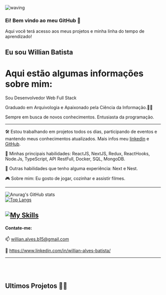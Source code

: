 ![waving](https://capsule-render.vercel.app/api?type=waving&height=200&text=WillianBatista%20&fontAlignY=40&color=gradient)
### Ei! Bem vindo ao meu GitHub 👋
Aqui você terá acesso aos meus projetos e minha linha do tempo de aprendizado!

## Eu sou Willian Batista

# Aqui estão algumas informações sobre mim:
Sou Desenvolvedor Web Full Stack

Graduado em Arquivologia e Apaixonado pela Ciência da Informação.👨‍💻

Sempre em busca de novos conhecimentos. Entusiasta da programação.

-----   
🛠️ Estou trabalhando em projetos todos os dias, participando de eventos e mantendo meus conhecimentos atualizados. Mais infos meu [linkedin](https://www.linkedin.com/in/willian-alves-batista/) e [GitHub](https://github.com/willianbatist?tab=repositories).

🤖 Minhas principais habilidades: ReactJS, NextJS, Redux, ReactHooks, Node.Js, TypeScript, API RestFull, Docker, SQL, MongoDB.

:wrench:  Outras habilidades que tenho alguma experiência: Next e Nest.

:video_game:  Sobre mim:  Eu gosto de jogar, cozinhar e assistir filmes.

-----


![Anurag's GitHub stats](https://github-readme-stats-will-willianbatist.vercel.app/api?username=willianbatist&count_private=true&show_icons=true&theme=transparent)
<br>
[![Top Langs](https://github-readme-stats-will-willianbatist.vercel.app/api/top-langs/?username=willianbatist&layout=compact&theme=transparent)](https://github.com/willianbatist)

  
[![My Skills](https://skillicons.dev/icons?i=js,ts,html,css,react,redux,nodejs,express,mysql,mongodb,supabase,docker,heroku,git,github,jest,bash)](https://skillicons.dev)
------
  
#### Contate-me:
  
  :mailbox: willian.alves.b15@gmail.com
  
  :briefcase: https://www.linkedin.com/in/willian-alves-batista/
 
------
<br>
<br>

## Ultimos Projetos 👨‍💻
